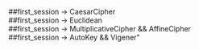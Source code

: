 ##first_session -> CaesarCipher
<br>
##first_session -> Euclidean
<br>
##first_session -> MultiplicativeCipher &&  AffineCipher
<br>
##first_session -> AutoKey && Vigener"
